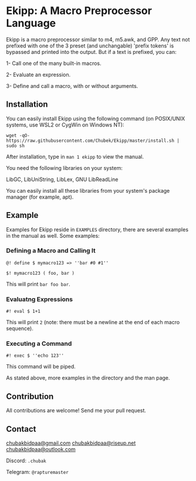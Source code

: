 # Ekipp: A Macro Preprocessor Language

Ekipp is a macro preprocessor similar to m4, m5.awk, and GPP. Any text not prefixed with one of the 3 preset (and unchangable) 'prefix tokens' is bypassed and printed into the output. But if a text is prefixed, you can:

1- Call one of the many built-in macros.

2- Evaluate an expression.

3- Define and call a macro, with or without arguments.

## Installation

You can easily install Ekipp using the following command (on POSIX/UNIX systems, use WSL2 or CygWin on Windows NT):

```
wget -qO- https://raw.githubusercontent.com/Chubek/Ekipp/master/install.sh | sudo sh
```

After installation, type in `man 1 ekipp` to view the manual.

You need the following libraries on your system:

LibGC, LibUniString, LibLex, GNU LibReadLine

You can easily install all these libraries from your system's package manager (for example, apt).

## Example

Examples for Ekipp reside in `EXAMPLES` directory, there are several examples in the manual as well. Some examples:


### Defining a Macro and Calling It

```
@! define $ mymacro123 => ''bar #0 #1''

$! mymacro123 ( foo, bar )

```

This will print `bar foo bar`.

### Evaluatng Expressions

```
#! eval $ 1+1

```

This will print `2` (note: there must be a newline at the end of each macro sequence).


### Executing a Command

```
#! exec $ ''echo 123''

```

This command will be piped.

As stated above, more examples in the directory and the man page.


## Contribution

All contributions are welcome! Send me your pull request.

## Contact

chubakbidpaa@gmail.com
chubakbidpaa@riseup.net
chubakbidpaa@outlook.com

Discord: `.chubak`

Telegram: `@rapturemaster`










